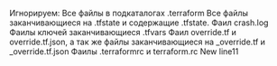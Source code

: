 Игнорируем: 
Все файлы в подкаталогах .terraform
Все файлы заканчивающиеся на .tfstate и содержащие .tfstate.
Фаил crash.log
Фаилы ключей заканчивающиеся .tfvars
Фаил override.tf и override.tf.json, а так же файлы заканчивающиеся на _override.tf и _override.tf.json 
Фаилы .terraformrc и terraform.rc
New line11
